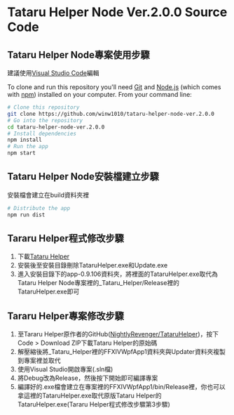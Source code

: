 # Tataru Helper Node Ver.2.0.0 Source Code

## Tataru Helper Node專案使用步驟

建議使用[Visual Studio Code](https://code.visualstudio.com/)編輯

To clone and run this repository you'll need [Git](https://git-scm.com) and [Node.js](https://nodejs.org/en/) (which comes with [npm](http://npmjs.com)) installed on your computer. From your command line:

```bash
# Clone this repository
git clone https://github.com/winw1010/tataru-helper-node-ver.2.0.0
# Go into the repository
cd tataru-helper-node-ver.2.0.0
# Install dependencies
npm install
# Run the app
npm start
```

## Tataru Helper Node安裝檔建立步驟

安裝檔會建立在build資料夾裡

```bash
# Distribute the app
npm run dist
```

## Tararu Helper程式修改步驟

1. 下載[Tataru Helper](https://github.com/NightlyRevenger/TataruHelper/releases)
2. 安裝後至安裝目錄刪除TataruHelper.exe和Update.exe
3. 進入安裝目錄下的app-0.9.106資料夾，將裡面的TataruHelper.exe取代為Tataru Helper Node專案裡的_Tataru_Helper/Release裡的TataruHelper.exe即可

## Tararu Helper專案修改步驟

1. 至Tararu Helper原作者的GitHub([NightlyRevenger/TataruHelper](https://github.com/NightlyRevenger/TataruHelper))，按下Code > Download ZIP下載Tataru Helper的原始碼
2. 解壓縮後將_Tataru_Helper裡的FFXIVWpfApp1資料夾與Updater資料夾複製到專案裡並取代
3. 使用Visual Studio開啟專案(.sln檔)
4. 將Debug改為Release，然後按下開始即可編譯專案
5. 編譯好的.exe檔會建立在專案裡的FFXIVWpfApp1/bin/Release裡，你也可以拿這裡的TataruHelper.exe取代原版Tataru Helper的TataruHelper.exe(Tararu Helper程式修改步驟第3步驟)